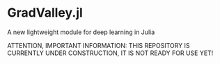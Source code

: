 # GradValley.jl
A new lightweight module for deep learning in Julia

ATTENTION, IMPORTANT INFORMATION: THIS REPOSITORY IS CURRENTLY UNDER CONSTRUCTION, IT IS NOT READY FOR USE YET!
